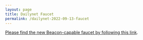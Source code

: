 ```yaml
---
layout: page
title: Dailynet Faucet
permalink: /dailynet-2022-09-13-faucet
---
```


[Please find the new Beacon-capable faucet by following this link](https://faucet.dailynet-2022-09-13.teztnets.xyz).

